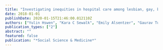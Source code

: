 ```yaml
---
title: "Investigating inequities in hospital care among lesbian, gay, bisexual, and transgender (LGBT) individuals using social media"
date: 2018-01-01
publishDate: 2020-01-15T21:46:00.012110Z
authors: ["Yulin Hswen", "Kara C Sewalk", "Emily Alsentzer", "Gaurav Tuli", "John S Brownstein", "Jared B Hawkins"]
publication_types: ["2"]
abstract: ""
featured: false
publication: "*Social Science & Medicine*"
---
```


